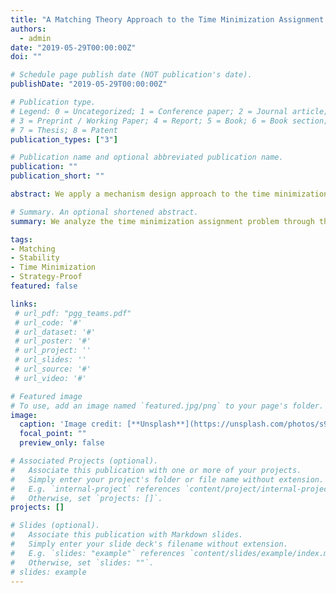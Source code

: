 ```yaml
---
title: "A Matching Theory Approach to the Time Minimization Assignment Problem."
authors:
  - admin
date: "2019-05-29T00:00:00Z"
doi: ""

# Schedule page publish date (NOT publication's date).
publishDate: "2019-05-29T00:00:00Z"

# Publication type.
# Legend: 0 = Uncategorized; 1 = Conference paper; 2 = Journal article;
# 3 = Preprint / Working Paper; 4 = Report; 5 = Book; 6 = Book section;
# 7 = Thesis; 8 = Patent
publication_types: ["3"]

# Publication name and optional abbreviated publication name.
publication: ""
publication_short: ""

abstract: We apply a mechanism design approach to the time minimization assignment problem studied in the operations research literature. A group of workers is to be assigned to tasks. Workers have preferences over tasks as well as scores that determine their compatibility with the tasks. Tasks have a priority schedule that is dependent on the workers’ scores. We introduce a notion of time taken to complete a task based on the weakest link principle and use the metric of time minimization as a means of comparison. We look at existing matching mechanisms and compare how they perform in terms of notions of stability and time minimization. We find inconclusive evidence of a particular mechanism outperforming the others in this regard

# Summary. An optional shortened abstract.
summary: We analyze the time minimization assignment problem through the lens of matching theory to incorporate notions of stability. We find inconclusive evidence of any particular mechanism outperforming any others.

tags:
- Matching
- Stability
- Time Minimization
- Strategy-Proof
featured: false

links:
 # url_pdf: "pgg_teams.pdf"
 # url_code: '#'
 # url_dataset: '#'
 # url_poster: '#'
 # url_project: ''
 # url_slides: ''
 # url_source: '#'
 # url_video: '#'

# Featured image
# To use, add an image named `featured.jpg/png` to your page's folder. 
image:
  caption: 'Image credit: [**Unsplash**](https://unsplash.com/photos/s9CC2SKySJM)'
  focal_point: ""
  preview_only: false

# Associated Projects (optional).
#   Associate this publication with one or more of your projects.
#   Simply enter your project's folder or file name without extension.
#   E.g. `internal-project` references `content/project/internal-project/index.md`.
#   Otherwise, set `projects: []`.
projects: []

# Slides (optional).
#   Associate this publication with Markdown slides.
#   Simply enter your slide deck's filename without extension.
#   E.g. `slides: "example"` references `content/slides/example/index.md`.
#   Otherwise, set `slides: ""`.
# slides: example
---
```

